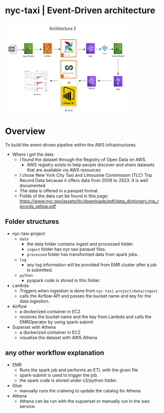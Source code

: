 # nyc-taxi | Event-Driven architecture

<img src="./images/architecture.png" alt="Image Description" width="400" height="300">


# Overview

To build the event-driven pipeline within the AWS infrastructures.

- Where i got the data
    - I found the dataset through the Registry of Open Data on AWS.
        - AWS registry exists to help people discover and share datasets that are available via AWS resources
    - I chose New York City Taxi and Limousine Commission (TLC) Trip Record Data because it offers data from 2009 to 2023. It is well documented.
    - The data is offered in a parquet format.
    - Fields of the data can be found in this page: https://www.nyc.gov/assets/tlc/downloads/pdf/data_dictionary_trip_records_yellow.pdf
    
## Folder structures
- nyc-taxi-project
    - `data`
        - the data folder contains ingest and processed folder.
        - `ingest` folder has nyc taxi parquet files.
        - `processed` folder has transformed data from spark jobs.
    - `log`
        - any log information will be provided from EMR cluster after a job is submitted.
    - `python`
        - pyspark code is stored in this folder.
- Lambda
    - Triggers when ingestion is done from `nyc-taxi-project/data/ingest`
    - calls the Airflow API and passes the bucket name and key for the data ingestion.
- Airflow
    - a dockerized container in EC2
    - receives the bucket name and the key from Lambda and calls the EMROperator by using spark-submit
- Superset with Athena
    - a dockerized container in EC2
    - visualize the dataset with AWS Athena

## any other workflow explanation
- EMR
    - Runs the spark job and performs an ETL with the given file
    - spark-submit is used to trigger the job.
    - the spark code is stored under s3/python folder.
- Glue
    - manually runs the cralwing to update the catalog for Athena
- Athena
    - Athena can be run with the supserset or manually run in the aws service.


